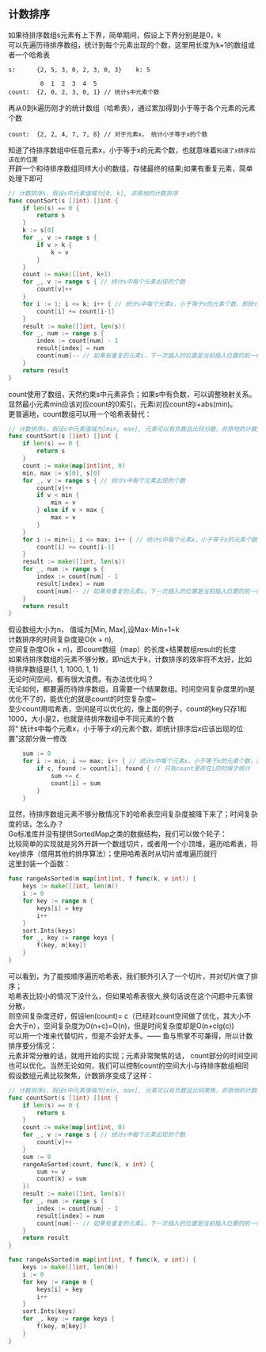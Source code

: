 ## 计数排序
如果待排序数组s元素有上下界，简单期间，假设上下界分别是是0，k <br>
可以先遍历待排序数组，统计到每个元素出现的个数，这里用长度为k+1的数组或者一个哈希表 <br>
```
s:      {2, 5, 3, 0, 2, 3, 0, 3}    k: 5

         0  1  2  3  4  5
count:  {2, 0, 2, 3, 0, 1} // 统计s中元素个数
```
再从0到k遍历刚才的统计数组（哈希表），通过累加得到小于等于各个元素的元素个数 <br>
```
count:  {2, 2, 4, 7, 7, 8} // 对于元素x， 统计小于等于x的个数
```
知道了待排序数组中任意元素x，小于等于x的元素个数，也就意味着`知道了x排序后该在的位置`<br>
开辟一个和待排序数组同样大小的数组，存储最终的结果;如果有重复元素，简单处理下即可
```go
// 计数排序s，假设s中元素值域为[0, k], 非原地的计数排序
func countSort(s []int) []int {
	if len(s) == 0 {
		return s
	}
	k := s[0]
	for _, v := range s {
		if v > k {
			k = v
		}
	}
	count := make([]int, k+1)
	for _, v := range s { // 统计s中每个元素出现的个数
		count[v]++
	}
	for i := 1; i <= k; i++ { // 统计s中每个元素x，小于等于x的元素个数，即统计排序后x应该出现的位置
		count[i] += count[i-1]
	}
	result := make([]int, len(s))
	for _, num := range s {
		index := count[num] - 1
		result[index] = num
		count[num]-- // 如果有重复的元素i，下一次插入的位置是当前插入位置的前一位
	}
	return result
}
```
count使用了数组，天然约束s中元素非负；如果s中有负数，可以调整映射关系。<br>
显然最小元素min应该对应count的0索引，元素i对应count的i+abs(min)。<br>
更普遍地，count数组可以用一个哈希表替代：
```go
// 计数排序s，假设s中元素值域为[min, max], 元素可以有负数且比较分散，非原地的计数排序
func countSort(s []int) []int {
	if len(s) == 0 {
		return s
	}
	count := make(map[int]int, 0)
	min, max := s[0], s[0]
	for _, v := range s { // 统计s中每个元素出现的个数
		count[v]++
		if v < min {
			min = v
		} else if v > max {
			max = v
		}
	}
	for i := min+1; i <= max; i++ { // 统计s中每个元素x，小于等于x的元素个数，即统计排序后x应该出现的位置
		count[i] += count[i-1]
	}
	result := make([]int, len(s))
	for _, num := range s {
		index := count[num] - 1
		result[index] = num
		count[num]-- // 如果有重复的元素i，下一次插入的位置是当前插入位置的前一位
	}
	return result
}
```
假设数组大小为n， 值域为[Min, Max],设Max-Min+1=k <br>
计数排序的时间复杂度是O(k + n),<br>
空间复杂度O(k + n)，即count数组（map）的长度+结果数组result的长度<br>
如果待排序数组的元素不够分散，即n远大于k，计数排序的效率将不太好，比如待排序数组是{1, 1, 1000, 1, 1}<br>
无论时间空间，都有很大浪费。有办法优化吗？<br>
无论如何，都要遍历待排序数组，且需要一个结果数组。时间空间复杂度里的n是优化不了的，能优化的就是count的时空复杂度~<br>
至少count用哈希表，空间是可以优化的，像上面的例子，count的key只存1和1000，大小是2，也就是待排序数组中不同元素的个数<br>
将“ 统计s中每个元素x，小于等于x的元素个数，即统计排序后x应该出现的位置”这部分做一修改
```go
	sum := 0
	for i := min; i <= max; i++ { // 统计s中每个元素x，小于等于x的元素个数，即统计排序后x应该出现的位置
		if c, found := count[i]; found { // 只有count里存在i的时候才统计
			sum += c
			count[i] = sum
		}
	}
```
显然，待排序数组元素不够分散情况下的哈希表空间复杂度被降下来了；时间复杂度的话，怎么办？<br>
Go标准库并没有提供SortedMap之类的数据结构，我们可以做个轮子：<br>
比较简单的实现就是另外开辟一个数组切片，或者用一个小顶堆，遍历哈希表，将key排序（借用其他的排序算法）；使用哈希表时从切片或堆遍历就行<br>
这里封装一个函数：
```go
func rangeAsSorted(m map[int]int, f func(k, v int)) {
	keys := make([]int, len(m))
	i := 0
	for key := range m {
		keys[i] = key
		i++
	}
	sort.Ints(keys)
	for _, key := range keys {
		f(key, m[key])
	}
}
```
可以看到，为了能按顺序遍历哈希表，我们额外引入了一个切片，并对切片做了排序；<br>
哈希表比较小的情况下没什么，但如果哈希表很大,换句话说在这个问题中元素很分散，<br>
则空间复杂度还好，假设len(count)= c（已经对count空间做了优化，其大小不会大于n），空间复杂度为O(n+c)=O(n)，但是时间复杂度却是O(n+clg(c))<br>
可以用一个堆来代替切片，但是不会好太多。—— 鱼与熊掌不可兼得，所以计数排序要分情况：<br>
元素非常分散的话，就用开始的实现；元素非常聚焦的话， count部分的时间空间也可以优化。当然无论如何，我们可以控制count的空间大小与待排序数组相同<br>
假设数组元素比较聚焦，计数排序变成了这样：
```go
// 计数排序s，假设s中元素值域为[min, max], 元素可以有负数且比较聚焦，非原地的计数排序
func countSort(s []int) []int {
	if len(s) == 0 {
		return s
	}
	count := make(map[int]int, 0)
	for _, v := range s { // 统计s中每个元素出现的个数
		count[v]++
	}
	sum := 0
	rangeAsSorted(count, func(k, v int) {
		sum += v
		count[k] = sum
	})
	result := make([]int, len(s))
	for _, num := range s {
		index := count[num] - 1
		result[index] = num
		count[num]-- // 如果有重复的元素i，下一次插入的位置是当前插入位置的前一位
	}
	return result
}

func rangeAsSorted(m map[int]int, f func(k, v int)) {
	keys := make([]int, len(m))
	i := 0
	for key := range m {
		keys[i] = key
		i++
	}
	sort.Ints(keys)
	for _, key := range keys {
		f(key, m[key])
	}
}
```